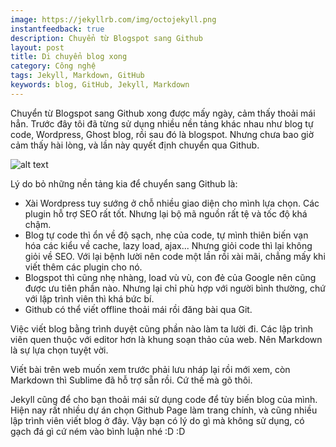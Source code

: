 ```yaml
---
image: https://jekyllrb.com/img/octojekyll.png
instantfeedback: true
description: Chuyển từ Blogspot sang Github
layout: post
title: Di chuyển blog xong
category: Công nghệ
tags: Jekyll, Markdown, GitHub
keywords: blog, GitHub, Jekyll, Markdown
---
```


Chuyển từ Blogspot sang Github xong được mấy ngày, cảm thấy thoải mái hẳn. Trước đây tôi đã từng sử dụng nhiều nền tảng khác nhau như blog tự code, Wordpress, Ghost blog, rồi sau đó là blogspot. Nhưng chưa bao giờ cảm thấy hài lòng, và lần này quyết định chuyển qua Github.

![alt text](https://jekyllrb.com/img/octojekyll.png "Jekyll + Github")


Lý do bỏ những nền tảng kia để chuyển sang Github là:

- Xài Wordpress tuy sướng ở chỗ nhiều giao diện cho mình lựa chọn. Các plugin hỗ trợ SEO rất tốt. Nhưng lại bộ mã nguồn rất tệ và tốc độ khá chậm.
- Blog tự code thì ổn về độ sạch, nhẹ của code, tự mình thiên biến vạn hóa các kiểu về cache, lazy load, ajax... Nhưng giỏi code thì lại không giỏi về SEO. Với lại bệnh lười nên code một lần rồi xài mãi, chẳng mấy khi viết thêm các plugin cho nó.
- Blogspot thì cũng nhẹ nhàng, load vù vù, con đẻ của Google nên cũng được ưu tiên phần nào. Nhưng lại chỉ phù hợp với người bình thường, chứ với lập trình viên thì khá bức bí.
- Github có thể viết offline thoải mái rồi đăng bài qua Git.

Việc viết blog bằng trình duyệt cũng phần nào làm ta lười đi. Các lập trình viên quen thuộc với editor hơn là khung soạn thảo của web. Nên Markdown là sự lựa chọn tuyệt vời.

Viết bài trên web muốn xem trước phải lưu nháp lại rồi mới xem, còn Markdown thì Sublime đã hỗ trợ sẵn rồi. Cứ thế mà gõ thôi.

Jekyll cũng để cho bạn thoải mái sử dụng code để tùy biến blog của mình. Hiện nay rất nhiều dự án chọn Github Page làm trang chính, và cũng nhiều lập trình viên viết blog ở đây. Vậy bạn có lý do gì mà không sử dụng, có gạch đá gì cứ ném vào bình luận nhé :D :D